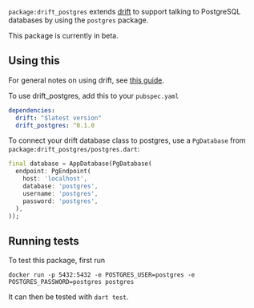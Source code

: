 `package:drift_postgres` extends [drift](https://drift.simonbinder.eu/) to support
talking to PostgreSQL databases by using the `postgres` package.

This package is currently in beta.

## Using this

For general notes on using drift, see [this guide](https://drift.simonbinder.eu/getting-started/).

To use drift_postgres, add this to your `pubspec.yaml`
```yaml
dependencies:
  drift: "$latest version"
  drift_postgres: ^0.1.0
```

To connect your drift database class to postgres, use a `PgDatabase` from `package:drift_postgres/postgres.dart`:

```dart
final database = AppDatabase(PgDatabase(
  endpoint: PgEndpoint(
    host: 'localhost',
    database: 'postgres',
    username: 'postgres',
    password: 'postgres',
  ),
));
```

## Running tests

To test this package, first run

```
docker run -p 5432:5432 -e POSTGRES_USER=postgres -e POSTGRES_PASSWORD=postgres postgres
```

It can then be tested with `dart test`.
